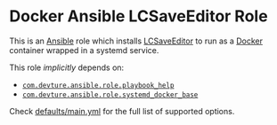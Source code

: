 # Docker Ansible LCSaveEditor Role

This is an [Ansible](https://www.ansible.com) role which installs [LCSaveEditor](https://lethal.lasagna.pizza) to run as a [Docker](https://www.docker.com) container wrapped in a systemd service.

This role _implicitly_ depends on:

- [`com.devture.ansible.role.playbook_help`](https://github.com/devture/com.devture.ansible.role.playbook_help)
- [`com.devture.ansible.role.systemd_docker_base`](https://github.com/devture/com.devture.ansible.role.systemd_docker_base)

Check [defaults/main.yml](defaults/main.yml) for the full list of supported options.

